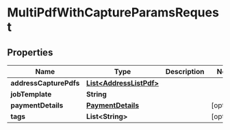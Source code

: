 

# MultiPdfWithCaptureParamsRequest


## Properties

| Name | Type | Description | Notes |
|------------ | ------------- | ------------- | -------------|
|**addressCapturePdfs** | [**List&lt;AddressListPdf&gt;**](AddressListPdf.md) |  |  |
|**jobTemplate** | **String** |  |  |
|**paymentDetails** | [**PaymentDetails**](PaymentDetails.md) |  |  [optional] |
|**tags** | **List&lt;String&gt;** |  |  [optional] |



